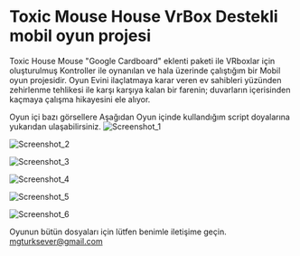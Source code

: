# Toxic Mouse House VrBox Destekli mobil oyun projesi

Toxic House Mouse "Google Cardboard" eklenti paketi ile VRboxlar için oluşturulmuş Kontroller ile oynanılan ve hala üzerinde çalıştığım bir Mobil oyun projesidir. Oyun Evini ilaçlatmaya karar veren ev sahibleri yüzünden zehirlenme tehlikesi ile karşı karşıya kalan bir farenin; duvarların içerisinden kaçmaya çalışma hikayesini ele alıyor. 

Oyun içi bazı görsellere Aşağıdan Oyun içinde kullandığım script doyalarına yukarıdan ulaşabilirsiniz. 
![Screenshot_1](https://github.com/gturksever/Toxic-Mouse-House/assets/108203555/c395af6f-00d8-41d7-be57-5f769f0cd3bd)

![Screenshot_2](https://github.com/gturksever/Toxic-Mouse-House/assets/108203555/ba731cd0-5090-4452-8582-15639f90b3f7)

![Screenshot_3](https://github.com/gturksever/Toxic-Mouse-House/assets/108203555/74f07170-3828-41fa-99d5-8bc0c70e91b5)

![Screenshot_4](https://github.com/gturksever/Toxic-Mouse-House/assets/108203555/b7045cfb-2c21-49c3-b001-2261d0e3ca19)

![Screenshot_5](https://github.com/gturksever/Toxic-Mouse-House/assets/108203555/6070e609-a63c-4898-9c73-3664b4205df2)

![Screenshot_6](https://github.com/gturksever/Toxic-Mouse-House/assets/108203555/560c5edb-0efd-46ac-a779-078a50007078)

Oyunun bütün dosyaları için lütfen benimle iletişime geçin.
mgturksever@gmail.com
